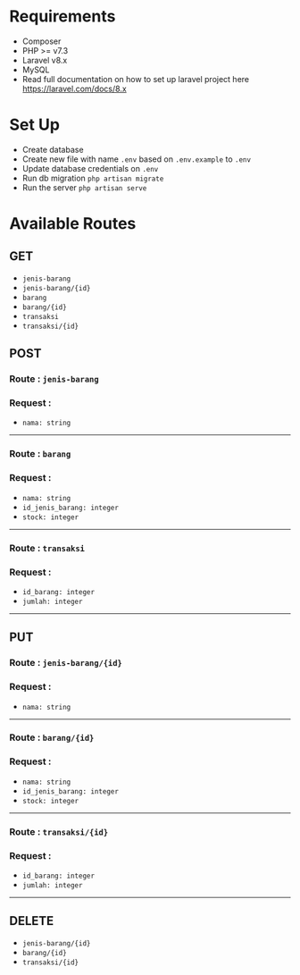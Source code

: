# Requirements
- Composer
- PHP >= v7.3
- Laravel v8.x
- MySQL
- Read full documentation on how to set up laravel project here https://laravel.com/docs/8.x

# Set Up
- Create database
- Create new file with name `.env` based on `.env.example` to `.env`
- Update database credentials on `.env`
- Run db migration `php artisan migrate`
- Run the server `php artisan serve`

# Available Routes

## GET
- `jenis-barang`
- `jenis-barang/{id}`
- `barang`
- `barang/{id}`
- `transaksi`
- `transaksi/{id}`

## POST
### Route :  `jenis-barang`
### Request :
- `nama: string`
------------------------------
### Route : `barang`
### Request :
- `nama: string`
- `id_jenis_barang: integer`
- `stock: integer`
------------------------------
### Route : `transaksi`
### Request :
- `id_barang: integer`
- `jumlah: integer`
------------------------------

## PUT
### Route :  `jenis-barang/{id}`
### Request :
- `nama: string`
------------------------------
### Route : `barang/{id}`
### Request :
- `nama: string`
- `id_jenis_barang: integer`
- `stock: integer`
------------------------------
### Route : `transaksi/{id}`
### Request :
- `id_barang: integer`
- `jumlah: integer`
------------------------------

## DELETE
- `jenis-barang/{id}`
- `barang/{id}`
- `transaksi/{id}`
